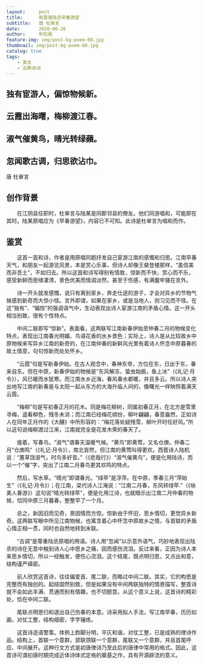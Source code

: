 ```yaml
---
layout:     post
title:      和晋陵陆丞早春游望
subtitle:   唐 杜审言
date:       2020-06-26
author:     听松阁
feature-img: img/post-bg-poem-08.jpg
thumbnail: img/post-bg-poem-08.jpg
catalog: true
tags:
    - 美文
    - 古典诗词
---
```


## 独有宦游人，偏惊物候新。

## 云霞出海曙，梅柳渡江春。

## 淑气催黄鸟，晴光转绿蘋。

## 忽闻歌古调，归思欲沾巾。


唐 杜审言


## 创作背景



　　在江阴县任职时，杜审言与陆某是同郡邻县的僚友。他们同游唱和，可能即在其时。陆某原唱应为《早春游望》，内容已不可知。此诗是杜审言为唱和而作。





## 鉴赏



　　这首一首和诗，作者是用原唱同题抒发自己宦游江南的感慨和归思。江南早春天气，和朋友一起游览风景，本是赏心乐事，但诗人却像王粲登楼那样，“虽信美而非吾土”，不如归去。所以这首和诗写得别有情致，惊新而不快，赏心而不乐，感受新鲜而思绪凄清，景色优美而情调淡然，甚至于伤感，有满腹牢骚在言外。



　　诗一开头就发感慨，说只有离别家乡、奔走仕途的游子，才会对异乡的节物气候感到新奇而大惊小怪。言外即谓，如果在家乡，或是当地人，则习见而不怪。在这“独有”、“偏惊”的强调语气中，生动表现出诗人宦游江南的矛盾心情。这一开头相当别致，很有个性特点。



　　中间二联即写“惊新”。表面看，这两联写江南新春伊始至仲春二月的物候变化特点，表现出江南春光明媚、鸟语花香的水乡景色；实际上，诗人是从比较故乡中原物候来写异乡江南的新奇的，在江南仲春的新鲜风光里有着诗人怀念中原暮春的故土情意，句句惊新而处处怀乡。



　　“云霞”句是写新春伊始。在古人观念中，春神东帝，方位在东，日出于东，春来自东。但在中原，新春伊始的物候是“东风解冻，蛰虫始振，鱼上冰”（《礼记·月令》），风已暖而水犹寒。而江南水乡近海，春风春水都暖，并且多云。所以诗人突出地写江南的新春是与太阳一起从东方的大海升临人间的，像曙光一样映照着满天云霞。



　　“梅柳”句是写初春正月的花木。同是梅花柳树，同属初春正月，在北方是雪里寻梅，遥看柳色，残冬未消；而江南已经梅花缤纷，柳叶翩翩，春意盎然，正如诗人在同年正月作的《大酺》中所形容的：“梅花落处疑残雪，柳叶开时任好风。”所以这句说梅柳渡过江来，江南就完全是花发木荣的春天了。



　　接着，写春鸟。“淑气”谓春天温暖气候。“黄鸟”即黄莺，又名仓庚。仲春二月“仓庚鸣”（《礼记·月令》），南北皆然，但江南的黄莺叫得更欢。西晋诗人陆机说：“蕙草饶淑气，时鸟多好音。”（《悲哉行》）“淑气催黄鸟”，便是化用陆诗，而以一个“催”字，突出了江南二月春鸟更其欢鸣的特点。



　　然后，写水草。“晴光”即谓春光。“绿苹”是浮萍。在中原，季春三月“萍始生”（《礼记·月令》）；在江南，梁代诗人江淹说：“江南二月春，东风转绿苹.”（《咏美人春游》）这句说“晴光转绿苹”，便是化用江诗，也就暗示出江南二月仲春的物候，恰同中原三月暮春，整整早了一个月。



　　总之，新因旧而见奇，景因情而方惊。惊新由于怀旧，思乡情切，更觉异乡新奇。这两联写眼中所见江南物候，也寓含着心中怀念中原故乡之情，与首联的矛盾心情正相一贯，同时也自然地转到末联。



　　“古调”是尊重陆丞原唱的用语。诗人用“忽闻”以示意外语气，巧妙地表现出陆丞的诗在无意中触到诗人心中思乡之痛，因而感伤流泪。反过来看，正因为诗人本来思乡情切，所以一经触发，便伤心流泪。这个结尾，既点明归思，又点出和意，结构谨严缜密。



　　前人欣赏这首诗，往往偏爱首、尾二联，而略过中间二联。其实，它的构思是完整而有独创的。起结固然别致，但是如果没有中间两联独特的情景描写，整首诗就不会如此丰满、贯通而别有情趣，也不切题意。从这个意义上说，这首诗的精彩处，恰在中间二联。



　　尾联点明思归和道出自己伤春的本意。诗采用拟人手法，写江南早春，历历如画，对仗工整，结构细密，字字锤炼。



　　这首诗造语警策。体例上韵脚分明，平仄和谐，对仗工整，已是成熟的律诗作品。结构上，首联一个意群，颔联颈联一个意群，尾联又一个意群，并且首尾呼应、中间展开。这种行文方式是初唐律诗乃至此后的唐律中常用的格式。因此，这首诗可谓初唐时期完成近体诗体式定格的奠基之作，具有开源辟流的意义。
